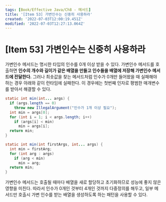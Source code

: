 ```yaml
---
tags: [Book/Effective Java/Ch8 - 메서드]
title: '[Item 53] 가변인수는 신중히 사용하라'
created: '2022-07-03T12:00:19.451Z'
modified: '2022-07-03T12:27:13.064Z'
---
```


# [Item 53] 가변인수는 신중히 사용하라

가변인수 메서드는 명시한 타입의 인수를 0개 이상 받을 수 있다. 가변인수 메서드를 호출하면 **인수의 개수와 길이가 같은 배열을 만들고 인수들을 배열에 저장해 가변인수 메서드에 전달한다.** 그러나 최솟값을 찾는 메서드처럼 인수가 0개만 들어왔을 때 실패해야 하는 경우 아래와 같이 런타임에 실패한다. 이 경우에는 첫번째 인자로 평범한 매개변수를 받아서 해결할 수 있다.

```java
static int min(int... args) {
  if (args.length == 0)
    throw new IllegalArgument("인수가 1개 이상 필요");
  int min = args[0];
  for (int i = 1; i < args.length; i++)
    if (args[i] < min)
      min = args[i];
  return min;
}
```

```java
static int min(int firstArgs, int... args) {
  int min = firstArg;
  for (int arg : args)
    if (arg < min)
      min = arg;
  return min;
}
```

가변인수 메서드는 호출될 때마다 배열을 새로 할당하고 초기화하므로 성능에 좋지 않은 영향을 미친다. 따라서 인수가 0개인 것부터 4개인 것까지 다중정의를 해두고, 일부 메서드만 호출시 가변 인수를 받는 배열을 생성하도록 하는 패턴을 사용할 수 있다.
